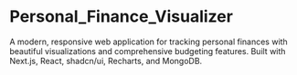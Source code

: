# Personal_Finance_Visualizer
A modern, responsive web application for tracking personal finances with beautiful visualizations and comprehensive budgeting features. Built with Next.js, React, shadcn/ui, Recharts, and MongoDB.
